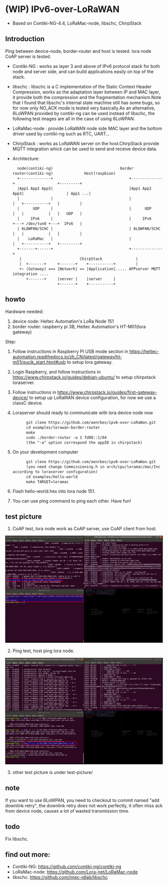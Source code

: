 

# (WIP) IPv6-over-LoRaWAN
* Based on Contiki-NG-4.4, LoRaMac-node, libschc, ChirpStack

## Introduction
Ping between device-node, border-router and host is tested. lora node CoAP server is tested.
* Contiki-NG : works as layer 3 and above of IPv6 protocol stack for both node and server side,
and can build applications easily on top of the stack.
* libschc : libschc is a C implementation of the Static Context Header Compression,
works as the adaptation layer between IP and MAC layer, it provide both the compression
and the fragmentation mechanism.Note that I found that libschc's internal state machine
still has some bugs, so for now only NO_ACK mode is tested very basically.As an alternative,
6LoWPAN provided by contiki-ng can be used instead of libschc, the following test images are
all in the case of using 6LoWPAN.
* LoRaMac-node : provide LoRaWAN node side MAC layer and the bottom driver used by contiki-ng such
as RTC, UART...
* ChirpStack : works as LoRaWAN server on the host.ChirpStack provide MQTT integration whick can
be used to send and receive device data.

* Architecture:

        node(contiki-ng)                              border router(contiki-ng)              Host(raspbian)
        +--------------+                                  +--------------+                   +---------+
        |App1 App2 App3|                                  |App1 App2 App3|                   | App1 ...|
        |              |                                  |              |   +-----------+   |         |
        |      UDP     |                                  |      UDP     |   |           |   |   UDP   |
        |     IPv6     |                                  |     IPv6     +---+ /dev/tun0 +---+  IPv6   |
        | 6LOWPAN/SCHC |                                  | 6LOWPAN/SCHC |   |           |   |         |
        |    LoRaMac   |                                  |              |   +-----------+   +---------+
        +-------+------+                                  +--------------+ 
         |                          ChirpStack               |
         |  +-------+     +-------+    +-----------+         |
         +~ |Gateway| === |Network| == |Application|..... APPserver MQTT integration ....
            +-------+     |server |    |server     |
                          +-------+    +-----------+

## howto

Hardware needed: 
1. device node: Heltec Automation's LoRa Node 151
2. border router: raspberry pi 3B, Heltec Automation's HT-M01(lora gateway)

Step:
1. Follow instructions in Raspberry PI USB mode section in
https://heltec-automation.readthedocs.io/zh_CN/latest/gateway/ht-m01/qucik_start.html#usb
to setup lora gateway.
2. Login Raspberry, and follow instructions in https://www.chirpstack.io/guides/debian-ubuntu/
to setup chirpstack loraserver.
3. Follow instructions in https://www.chirpstack.io/guides/first-gateway-device/
to setup up LoRaWAN device configuration, for now we use a classC device.
4. Loraserver should ready to communicate with lora device node now

             git clone https://github.com/aenrbes/ipv6-over-LoRaWan.git
             cd examples/lorawan-border-router
             make
             sudo ./border-router -a 1 fd00::1/64
             (the "-a" option correspond the appID in chirpstack)

5. On your development computer

             git clone https://github.com/aenrbes/ipv6-over-LoRaWan.git
             (you need change Commissioning.h in arch/cpu/loramac/mac/Inc according to loraserver configuration)
             cd examples/hello-world
             make TARGET=loramac

6. Flash hello-world.hex into lora node 151.
7. You can use ping command to ping each other. Have fun!

## test picture
1. CoAP test, lora node work as CoAP server, use CoAP client from host.

![](./test-picture/coap-hello-world.png "coap hello world")

2. Ping test, host ping lora node.

![](./test-picture/host_ping_dev.png "host ping dev")

3. other test picture is under test-picture/

## note
If you want to use 6LoWPAN, you need to checkout to commit named "add downlink retry",
the downlink retry does not work perfectly, it often miss ack from device node,
causes a lot of wasted transmission time.

## todo
Fix libschc.

## find out more:

* Contiki-NG: https://github.com/contiki-ng/contiki-ng
* LoRaMac-node: https://github.com/Lora-net/LoRaMac-node
* libschc: https://github.com/imec-idlab/libschc
